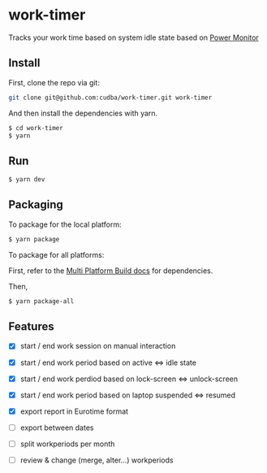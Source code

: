 # work-timer
Tracks your work time based on system idle state based on [Power Monitor](https://electronjs.org/docs/api/power-monitor)

## Install

First, clone the repo via git:

```bash
git clone git@github.com:cudba/work-timer.git work-timer 
```

And then install the dependencies with yarn.

```bash
$ cd work-timer
$ yarn
```

## Run


```bash
$ yarn dev
```

## Packaging

To package for the local platform:

```bash
$ yarn package
```

To package for all platforms:

First, refer to the [Multi Platform Build docs](https://www.electron.build/multi-platform-build) for dependencies.

Then,

```bash
$ yarn package-all
```

## Features
- [x] start / end work session on manual interaction
- [x] start / end work period based on active <=> idle state
- [x] start / end  work perdiod based on lock-screen <=> unlock-screen
- [x] start / end work period based on laptop suspended <=> resumed
- [x] export report in Eurotime format
- [ ] export between dates
- [ ] split workperiods per month
- [ ] review & change (merge, alter...) workperiods

